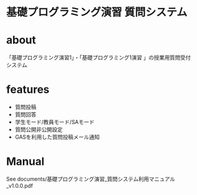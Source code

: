 # 基礎プログラミング演習 質問システム
# about
「基礎プログラミング演習1」・「基礎プログラミング1演習 」の授業用質問受付システム

# features
- 質問投稿
- 質問回答
- 学生モード/教員モード/SAモード
- 質問公開非公開設定
- GASを利用した質問投稿メール通知

# Manual
See documents/基礎プログラミング演習_質問システム利用マニュアル_v1.0.0.pdf
